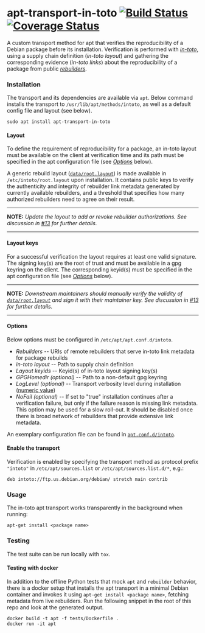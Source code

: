 # apt-transport-in-toto [![Build Status](https://travis-ci.com/in-toto/apt-transport-in-toto.svg?branch=develop)](https://travis-ci.com/in-toto/apt-transport-in-toto) [![Coverage Status](https://coveralls.io/repos/github/in-toto/apt-transport-in-toto/badge.svg?branch=develop)](https://coveralls.io/github/in-toto/apt-transport-in-toto?branch=develop)

A custom transport method for apt that verifies the reproducibility of a Debian
package before its installation. Verification is performed with
[*in-toto*](https://in-toto.io), using a supply chain definition (*in-toto layout*)
and gathering the corresponding evidence (*in-toto links*) about the reproducibility of a package
from public [*rebuilders*](https://salsa.debian.org/reproducible-builds/debian-rebuilder-setup).


### Installation
The transport and its dependencies are available via `apt`. Below command
installs the transport to `/usr/lib/apt/methods/intoto`, as well as a default
config file and layout (see below).

```
sudo apt install apt-transport-in-toto
```

#### Layout
To define the requirement of reproducibility for a package, an in-toto layout
must be available on the client at verification time and its path must be
specified in the apt configuration file (see
[*Options*](https://github.com/in-toto/apt-transport-in-toto#options) below).

A generic rebuild layout ([`data/root.layout`](data/root.layout)) is made
available in `/etc/intoto/root.layout` upon installation. It contains public
keys to verify the authenticity and integrity of rebuilder link metadata
generated by currently available rebuilders, and a threshold that specifies how many
authorized rebuilders need to agree on their result.

---
**NOTE:** *Update the layout to add or revoke rebuilder authorizations.
See discussion in [#13](https://github.com/in-toto/apt-transport-in-toto/issues/13)
for further details.*

---

#### Layout keys
For a successful verification the layout requires at least one valid signature.
The signing key(s) are the root of trust and must be available in a gpg keyring
on the client. The corresponding keyid(s) must be specified in the apt
configuration file (see
[*Options*](https://github.com/in-toto/apt-transport-in-toto#options) below).

---
**NOTE:** *Downstream maintainers should manually verify the validity of
[`data/root.layout`](data/root.layout) and sign it with their maintainer key.
See discussion in [#13](https://github.com/in-toto/apt-transport-in-toto/issues/13)
for further details.*

---

#### Options
Below options must be configured in `/etc/apt/apt.conf.d/intoto`.

- *Rebuilders* -- URIs of remote rebuilders that serve in-toto link metadata
  for package rebuilds
- *in-toto layout* -- Path to supply chain definition
- *Layout keyids* -- Keyid(s) of in-toto layout signing key(s)
- *GPGHomedir (optional)* -- Path to a non-default gpg keyring
- *LogLevel (optional)* -- Transport verbosity level during installation
  ([numeric value](https://docs.python.org/3/library/logging.html#logging-levels))
- *NoFail (optional)* -- If set to "true" installation continues after a
  verification failure, but only if the failure reason is missing link
  metadata. This option may be used for a slow roll-out. It should be disabled
  once there is broad network of rebuilders that provide extensive link
  metadata.

An exemplary configuration file can be found in
[`apt.conf.d/intoto`](apt.conf.d/intoto).

#### Enable the transport
Verification is enabled by specifying the transport method as protocol prefix
`"intoto"` in `/etc/apt/sources.list` or `/etc/apt/sources.list.d/*`, e.g.:
```
deb intoto://ftp.us.debian.org/debian/ stretch main contrib
```

### Usage
The in-toto apt transport works transparently in the background when running:

```
apt-get install <package name>
```

### Testing
The test suite can be run locally with `tox`.

#### Testing with docker
In addition to the offline Python tests that mock `apt` and `rebuilder`
behavior, there is a docker setup that installs the apt transport in a minimal
Debian container and invokes it using `apt-get install <package name>`,
fetching metadata from live rebuilders. Run the following snippet in the root
of this repo and look at the generated output.

```shell
docker build -t apt -f tests/Dockerfile .
docker run -it apt
```
